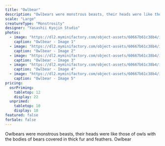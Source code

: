 ```yaml
---
title: "Owlbear"
description: "Owlbears were monstrous beasts, their heads were like those of owls with the bodies of bears covered in thick fur and feathers. Owlbear"
scale: "Large"
creatureType: "Monstrosity"
designer: "Yasashii Kyojin Studio"
photos:
  - image: "https://dl2.myminifactory.com/object-assets/60667b61c38b4/images/720X720-owlbear-ps.jpg"
    caption: "Owlbear - Image 1"
  - image: "https://dl2.myminifactory.com/object-assets/60667b61c38b4/images/720X720-owlbear-6.jpg"
    caption: "Owlbear - Image 2"
  - image: "https://dl2.myminifactory.com/object-assets/60667b61c38b4/images/720X720-owlbear-3.jpg"
    caption: "Owlbear - Image 3"
  - image: "https://dl2.myminifactory.com/object-assets/60667b61c38b4/images/230X230-owlbear.jpg"
    caption: "Owlbear - Image 4"
  - image: "https://dl2.myminifactory.com/object-assets/60667b61c38b4/images/230X230-owlbear-square-1.jpg"
    caption: "Owlbear - Image 5"
pricing:
  osrPriming:
    tabletop: 12
    display: 22
  unprimed:
    tabletop: 10
    display: 18
featured: false
forSale: false
---
```


Owlbears were monstrous beasts, their heads were like those of owls with the bodies of bears covered in thick fur and feathers. Owlbear